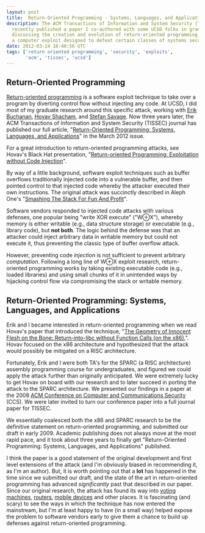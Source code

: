 ```yaml
---
layout: post
title:  Return-Oriented Programming - Systems, Languages, and Applications
description: The ACM Transactions of Information and System Security (TISSEC)
  recently published a paper I co-authored with some UCSD folks in grad school
  discussing the creation and evolution of return-oriented programming,
  a computer exploit designed to defeat certain classes of systems security.
date: 2012-03-24 16:40:56 UTC
tags: ['return oriented programming', 'security', 'exploits',
       'acm', 'tissec', 'ucsd']
---
```


## Return-Oriented Programming

[Return-oriented programming][rop] is a software exploit technique to take
over a program by diverting control flow without injecting any code. At UCSD,
I did most of my graduate research around this specific attack, working with
[Erik Buchanan][erik], [Hovav Shacham][hovav], and [Stefan Savage][stefan].
Now three years later, the ACM Transactions of Information and System Security
(TISSEC) journal has published our full article,
"[Return-Oriented Programming: Systems, Languages, and Applications][pub]"
in the March 2012 issue.

For a great introduction to return-oriented programming attacks, see
Hovav's Black Hat presentation,
"[Return-oriented Programming: Exploitation without Code Injection][bh]".

By way of a little background, software exploit techniques such as buffer
overflows traditionally injected code into a vulnerable buffer, and then
pointed control to that injected code whereby the attacker executed their own
instructions. The original attack was succinctly described in Aleph One's
"[Smashing The Stack For Fun And Profit][aleph]".

Software vendors responded to injected code attacks with various defenses, one
popular being "write XOR execute" ("W&oplus;X"), whereby memory is either
writable (e.g., data structure storage) or executable (e.g., library code), but
**not both**. The logic behind the defense was that an attacker could inject
arbitrary data in writable memory but could not execute it, thus preventing
the classic type of buffer overflow attack.

However, preventing code *injection* is not sufficient to prevent arbitrary
*computation*. Following a long line of W&oplus;X exploit research,
return-oriented programming works by taking existing executable code (e.g.,
loaded libraries) and using small chunks of it in unintended ways by hijacking
control flow via compromising the stack or writable memory.

<!-- more start -->

## Return-Oriented Programming: Systems, Languages, and Applications

Erik and I became interested in return-oriented programming when we read
Hovav's paper that introduced the technique,
"[The Geometry of Innocent Flesh on the Bone: Return-into-libc without Function Calls (on the x86).][geom]".
Hovav focused on the x86 architecture and hypothesized
that the attack would possibly be mitigated on a RISC architecture.

Fortunately, Erik and I were both TA's for the SPARC (a RISC architecture)
assembly programming course for undergraduates, and figured we could apply the
attack further than originally anticipated. We were extremely lucky to get
Hovav on board with our research and to later succeed in porting the attack
to the SPARC architecture. We presented our findings in a paper at the 2008
[ACM Conference on Computer and Communications Security][ccs] (CCS). We
were later invited to turn our conference paper into a full journal paper
for TISSEC.

We essentially coalesced both the x86 and SPARC research to be the definitive
statement on return-oriented programming, and submitted our draft in early
2009. Academic publishing does not always move at the most rapid pace, and it
took about three years to finally get "Return-Oriented Programming: Systems,
Languages, and Applications" published.

I think the paper is a good statement of the original development and first
level extensions of the attack (and I'm obviously biased in recommending it,
as I'm an author). But, it is worth pointing out that a **lot** has happened
in the time since we submitted our draft, and the state of the art in
return-oriented programming has advanced *significantly* past that described
in our paper. Since our original research, the attack has found its way into
[voting machines][vote], [routers][routers], [mobile devices][ios] and other
places. It is fascinating (and scary) to see the ways in which the
technique has now entered the mainstream, but I'm at least happy to have (in
a small way) helped expose the problem to software vendors early to give
them a chance to build up defenses against return-oriented programming.

[erik]: http://ucsd.erikbuchanan.com/
[hovav]: http://cseweb.ucsd.edu/~hovav/
[stefan]: http://cseweb.ucsd.edu/~savage/
[ios]: http://www.theregister.co.uk/2011/08/04/secret_iphone_hacking_tool/
[routers]: http://www.slideshare.net/amiable_indian/cisco-ios-attack-defense-the-state-of-the-art
[vote]: http://www.sciencedaily.com/releases/2009/08/090810161902.htm
[ccs]: http://www.sigsac.org/ccs/CCS2008/
[geom]: http://cseweb.ucsd.edu/~hovav/papers/s07.html
[bh]: http://cseweb.ucsd.edu/~hovav/dist/blackhat08.pdf
[pub]: http://dl.acm.org/citation.cfm?id=2133377
[rop]: http://en.wikipedia.org/wiki/Return-oriented_programming
[aleph]: http://insecure.org/stf/smashstack.html

<!-- more end -->
